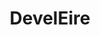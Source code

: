 ---
title: DevelEire
crosslinks:
- autotldr
- ireland
- galway
- cscareerquestions
- europe
- xkcd
- cscareerquestionsEU
---